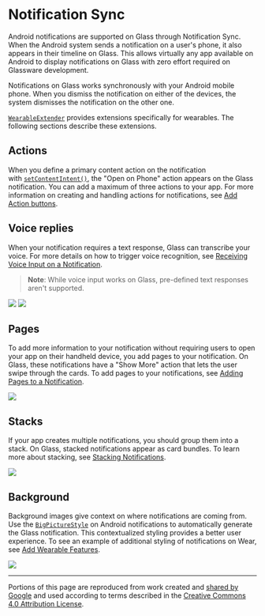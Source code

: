 # Notification Sync

Android notifications are supported on Glass through Notification Sync. When the Android system sends a notification on a user's phone, it also appears in their timeline on Glass. This allows virtually any app available on Android to display notifications on Glass with zero effort required on Glassware development.

Notifications on Glass works synchronously with your Android mobile phone. When you dismiss the notification on either of the devices, the system dismisses the notification on the other one.

[`WearableExtender`](https://developer.android.com/reference/android/support/v4/app/NotificationCompat.WearableExtender) provides extensions specifically for wearables. The following sections describe these extensions.

## Actions

When you define a primary content action on the notification with [`setContentIntent()`](https://developer.android.com/reference/android/support/v4/app/NotificationCompat.Builder.html#setContentIntent(android.app.PendingIntent)), the "Open on Phone" action appears on the Glass notification. You can add a maximum of three actions to your app. For more information on creating and handling actions for notifications, see [Add Action buttons](https://developer.android.com/training/wearables/notifications/creating.html#ActionButtons).

## Voice replies

When your notification requires a text response, Glass can transcribe your voice. For more details on how to trigger voice recognition, see [Receiving Voice Input on a Notification](https://developer.android.com/training/wearables/notifications/voice-input.html).

> **Note**: While voice input works on Glass, pre-defined text responses aren't supported.

![](notification_card_reply_action.png)
![](notification_card_voice_input.png)

## Pages

To add more information to your notification without requiring users to open your app on their handheld device, you add pages to your notification. On Glass, these notifications have a "Show More" action that lets the user swipe through the cards. To add pages to your notifications, see [Adding Pages to a Notification](https://developer.android.com/training/wearables/notifications/pages.html).

![](notification_card_pages.png)

## Stacks

If your app creates multiple notifications, you should group them into a stack. On Glass, stacked notifications appear as card bundles. To learn more about stacking, see [Stacking Notifications](https://developer.android.com/training/wearables/notifications/stacks.html).

![](notification_card_bundle.png)

## Background

Background images give context on where notifications are coming from. Use the [`BigPictureStyle`](https://developer.android.com/reference/android/app/Notification.BigPictureStyle.html) on Android notifications to automatically generate the Glass notification. This contextualized styling provides a better user experience. To see an example of additional styling of notifications on Wear, see [Add Wearable Features](https://developer.android.com/training/wearables/notifications/creating.html#AddWearableFeatures).

![](notification_card_bigpicture.png)

---

Portions of this page are reproduced from work created and [shared by Google](https://developers.google.com/readme/policies) and used according to terms described in the [Creative Commons 4.0 Attribution License](https://creativecommons.org/licenses/by/4.0/).